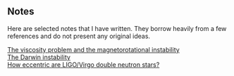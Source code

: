 ## Notes
Here are selected notes that I have written. They borrow heavily from a few references and do not present any original ideas.

[The viscosity problem and the magnetorotational instability](https://themikelau.github.io/notes/mri.pdf)  
[The Darwin instability](https://themikelau.github.io/notes/darwin.pdf)  
[How eccentric are LIGO/Virgo double neutron stars?](https://themikelau.github.io/notes/LIGOeccentricity.pdf)